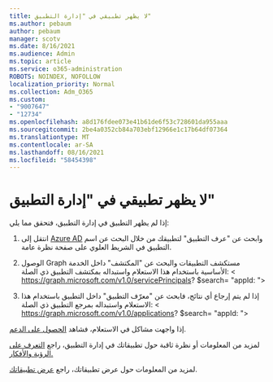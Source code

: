 ```yaml
---
title: لا يظهر تطبيقي في "إدارة التطبيق"
ms.author: pebaum
author: pebaum
manager: scotv
ms.date: 8/16/2021
ms.audience: Admin
ms.topic: article
ms.service: o365-administration
ROBOTS: NOINDEX, NOFOLLOW
localization_priority: Normal
ms.collection: Adm_O365
ms.custom:
- "9007647"
- "12734"
ms.openlocfilehash: a8d176fdee073e41b61de6f53c728601da955aaa
ms.sourcegitcommit: 2be4a0352cb84a703ebf12966e1c17b64df07364
ms.translationtype: MT
ms.contentlocale: ar-SA
ms.lasthandoff: 08/16/2021
ms.locfileid: "58454398"
---
```

# <a name="my-app-isnt-showing-up-in-app-governance"></a>لا يظهر تطبيقي في "إدارة التطبيق"

إذا لم يظهر التطبيق في إدارة التطبيق، فتحقق مما يلي:

1. انتقل إلى [Azure AD](https://aad.portal.azure.com/) وابحث عن "عرف التطبيق" لتطبيقك من خلال البحث عن اسم التطبيق في الشريط العلوي على صفحة نظرة عامة.

1. الوصول Graph مستكشف التطبيقات والبحث عن "المكتشف" داخل الخدمة الأساسية باستخدام هذا الاستعلام واستبداله بمكتشف التطبيق ذي <appId> الصلة: < https://graph.microsoft.com/v1.0/servicePrincipals? $search= "appId: <appId> ">

1. إذا لم يتم إرجاع أي نتائج، فابحث عن "معرّف التطبيق" داخل التطبيق باستخدام هذا الاستعلام واستبداله بمرجع التطبيق ذي <appId> الصلة: < https://graph.microsoft.com/v1.0/applications? $search= "appId: <appId> ">

إذا واجهت مشاكل في الاستعلام، فشاهد [الحصول على الدعم](https://docs.microsoft.com/microsoft-365/business-video/get-help-support). 

لمزيد من المعلومات أو نظرة ثاقبة حول تطبيقاتك في إدارة التطبيق، راجع [التعرف على الرؤية والأفكار.](https://docs.microsoft.com/microsoft-365/compliance/app-governance-visibility-insights-overview)

لمزيد من المعلومات حول عرض تطبيقاتك، راجع [عرض تطبيقاتك](https://docs.microsoft.com/microsoft-365/compliance/app-governance-visibility-insights-view-apps).
